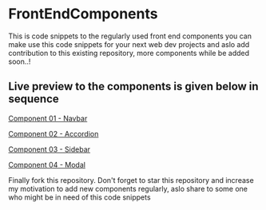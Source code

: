 # FrontEndComponents
<p>This is code snippets to the regularly used front end components you can make use this code snippets for your next web dev projects and aslo add contribution to this existing repository, more components while be added soon..!</p>
<h2>Live preview to the components is given below in sequence</h2>
<p><a href="https://component-navbar.netlify.app/">Component 01 - Navbar</a></p>
<p><a href="https://component-accordion.netlify.app/">Component 02 - Accordion</a></p>
<p><a href="https://component-sidebar.netlify.app/">Component 03 - Sidebar</a></p>
<p><a href="https://component-modal.netlify.app/">Component 04 - Modal</a></p>
<p>Finally fork this repository. Don't forget to star this repository and increase my motivation to add new components regularly, aslo share to some one who might be in need of this code snippets</p>
